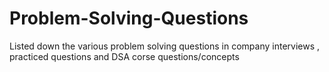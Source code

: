 # Problem-Solving-Questions
Listed down the various problem solving questions in company interviews , practiced questions and DSA corse questions/concepts
